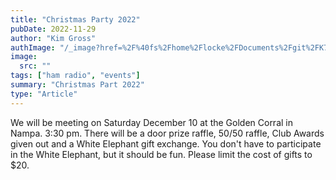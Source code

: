 ```yaml
---
title: "Christmas Party 2022"
pubDate: 2022-11-29
author: "Kim Gross"
authImage: "/_image?href=%2F%40fs%2Fhome%2Flocke%2FDocuments%2Fgit%2FK7SWI%2Fsrc%2Fassets%2Fteam%2FKI03.png%3ForigWidth%3D447%26origHeight%3D411%26origFormat%3Dpng&w=447&h=411&f=webp"
image:
  src: ""
tags: ["ham radio", "events"]
summary: "Christmas Part 2022"
type: "Article"
---
```


We will be meeting on Saturday December 10 at the Golden Corral in Nampa. 3:30 pm. There will be a door prize raffle, 50/50 raffle, Club Awards given out and a White Elephant gift exchange. You don't have to participate in the White Elephant, but it should be fun. Please limit the cost of gifts to $20.
